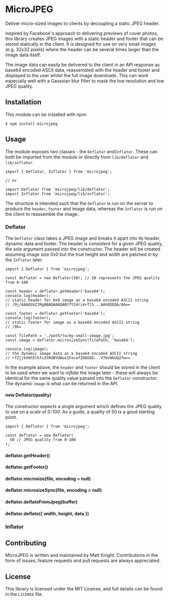 # MicroJPEG

Deliver micro-sized images to clients by decoupling a static JPEG header.

Inspired by Facebook's approach to delivering previews of cover photos, this library creates JPEG images with a static header and footer that can be stored statically in the client. It is designed for use on very small images (e.g. 32x32 pixels) where the header can be several times larger than the image data itself.

The image data can easily be delivered to the client in an API response as base64 encoded ASCII data, reassembled with the header and footer and displayed to the user whilst the full image downloads. This can work especially well with a Gaussian blur filter to mask the low resolution and low JPEG quality.

## Installation

This module can be installed with npm:

    $ npm install microjpeg

## Usage

The module exposes two classes - the `Deflator` and`Inflator`. These can both be imported from the module or directly from `lib/deflator` and `lib/inflator`.

```
import { Deflator, Inflator } from 'microjpeg';

// or

import Deflator from 'microjpeg/lib/deflator';
import Inflator from 'microjpeg/lib/inflator';
```

The structure is intended such that the `Deflator` is run on the server to produce the `header`, `footer` and image data, whereas the `Inflator` is run on the client to reassemble the image.

### Deflator

The `Deflator` class takes a JPEG image and breaks it apart into its header, dynamic data and footer. The header is consistent for a given JPEG quality, the sole argument passed into the constructor. The header will be created assuming image size 0x0 but the true height and width are patched in by the `Inflator` later.

```
import { Deflator } from 'microjpeg';

const deflator = new Deflator(50); // 50 represents the JPEG quality from 0-100

const header = deflator.getHeader('base64');
console.log(header);
// static header for 0x0 image as a base64 encoded ASCII string
// /9j/4AAQSkZJRgABAQAAAQABtfY2dri4+Tl5...AAhEDEQA/AA==

const footer = deflator.getFooter('base64');
console.log(footer);
// static footer for image as a base64 encoded ASCII string
// /9k=

const filePath = './path/to/my-small-image.jpg';
const image = deflator.microsizeSync(filePath, 'base64');

console.log(image);
// the dynamic image data as a base64 encoded ASCII string
// rfZjjkV6h5lhfs3tRdBYUWue1FxcofZD6UXD...V7HrWkUQ2fw==
```

In the example above, the `header` and `footer` should be stored in the client to be used when we want to _inflate_ the image later - these will always be identical for the same quality value passed into the `Deflator` constructor. The dynamic `image` is what can be returned in the API.

#### new Deflator(quality)

The constructor expects a single argument which defines the JPEG quality to use on a scale of 0-100. As a guide, a quality of 50 is a good starting point.

```
import { Deflator } from 'microjpeg';

const deflator = new Deflator(
  50 // JPEG quality from 0-100
);
```

#### deflator.getHeader()

#### deflator.getFooter()

#### deflator.microsize(file, encoding = null)

#### deflator.microsizeSync(file, encoding = null)

#### deflator.deflateFromJpeg(buffer)

#### deflator.deflate({ width, height, data })

### Inflator

## Contributing

MicroJPEG is written and maintained by Matt Knight. Contributions in the form of issues, feature requests and pull requests are always appreciated.

## License

This library is licensed under the MIT License, and full details can be found in the `LICENSE` file.
